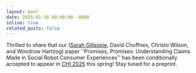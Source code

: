 ```yaml
---
layout: post
date: 2025-01-16 00:00:00 -0000
inline: true
related_posts: false
---
```

Thrilled to share that our ([Sarah Gillespie](https://www.khoury.northeastern.edu/people/sarah-elizabeth-gillespie/), David Choffnes, Christo Wilson, and Woodrow Hartzog) paper ''Promises, Promises: Understanding Claims Made in Social Robot Consumer Experiences'' has been conditionally accepted to appear in [CHI 2025](https://chi2025.acm.org/) this spring! Stay tuned for a preprint. 